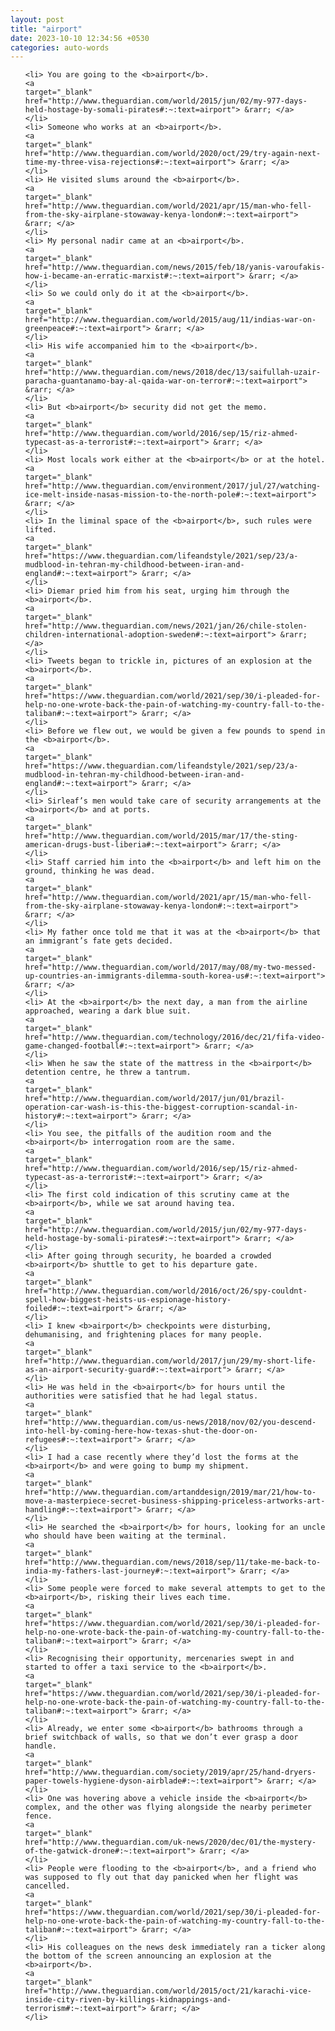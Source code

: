 ```yaml
---
layout: post
title: "airport"
date: 2023-10-10 12:34:56 +0530
categories: auto-words
---
```

<ol>

    <li> You are going to the <b>airport</b>.
    <a 
    target="_blank" 
    href="http://www.theguardian.com/world/2015/jun/02/my-977-days-held-hostage-by-somali-pirates#:~:text=airport"> &rarr; </a>
    </li>
    <li> Someone who works at an <b>airport</b>.
    <a 
    target="_blank" 
    href="http://www.theguardian.com/world/2020/oct/29/try-again-next-time-my-three-visa-rejections#:~:text=airport"> &rarr; </a>
    </li>
    <li> He visited slums around the <b>airport</b>.
    <a 
    target="_blank" 
    href="http://www.theguardian.com/world/2021/apr/15/man-who-fell-from-the-sky-airplane-stowaway-kenya-london#:~:text=airport"> &rarr; </a>
    </li>
    <li> My personal nadir came at an <b>airport</b>.
    <a 
    target="_blank" 
    href="http://www.theguardian.com/news/2015/feb/18/yanis-varoufakis-how-i-became-an-erratic-marxist#:~:text=airport"> &rarr; </a>
    </li>
    <li> So we could only do it at the <b>airport</b>.
    <a 
    target="_blank" 
    href="http://www.theguardian.com/world/2015/aug/11/indias-war-on-greenpeace#:~:text=airport"> &rarr; </a>
    </li>
    <li> His wife accompanied him to the <b>airport</b>.
    <a 
    target="_blank" 
    href="http://www.theguardian.com/news/2018/dec/13/saifullah-uzair-paracha-guantanamo-bay-al-qaida-war-on-terror#:~:text=airport"> &rarr; </a>
    </li>
    <li> But <b>airport</b> security did not get the memo.
    <a 
    target="_blank" 
    href="http://www.theguardian.com/world/2016/sep/15/riz-ahmed-typecast-as-a-terrorist#:~:text=airport"> &rarr; </a>
    </li>
    <li> Most locals work either at the <b>airport</b> or at the hotel.
    <a 
    target="_blank" 
    href="http://www.theguardian.com/environment/2017/jul/27/watching-ice-melt-inside-nasas-mission-to-the-north-pole#:~:text=airport"> &rarr; </a>
    </li>
    <li> In the liminal space of the <b>airport</b>, such rules were lifted.
    <a 
    target="_blank" 
    href="https://www.theguardian.com/lifeandstyle/2021/sep/23/a-mudblood-in-tehran-my-childhood-between-iran-and-england#:~:text=airport"> &rarr; </a>
    </li>
    <li> Diemar pried him from his seat, urging him through the <b>airport</b>.
    <a 
    target="_blank" 
    href="http://www.theguardian.com/news/2021/jan/26/chile-stolen-children-international-adoption-sweden#:~:text=airport"> &rarr; </a>
    </li>
    <li> Tweets began to trickle in, pictures of an explosion at the <b>airport</b>.
    <a 
    target="_blank" 
    href="https://www.theguardian.com/world/2021/sep/30/i-pleaded-for-help-no-one-wrote-back-the-pain-of-watching-my-country-fall-to-the-taliban#:~:text=airport"> &rarr; </a>
    </li>
    <li> Before we flew out, we would be given a few pounds to spend in the <b>airport</b>.
    <a 
    target="_blank" 
    href="https://www.theguardian.com/lifeandstyle/2021/sep/23/a-mudblood-in-tehran-my-childhood-between-iran-and-england#:~:text=airport"> &rarr; </a>
    </li>
    <li> Sirleaf’s men would take care of security arrangements at the <b>airport</b> and at ports.
    <a 
    target="_blank" 
    href="http://www.theguardian.com/world/2015/mar/17/the-sting-american-drugs-bust-liberia#:~:text=airport"> &rarr; </a>
    </li>
    <li> Staff carried him into the <b>airport</b> and left him on the ground, thinking he was dead.
    <a 
    target="_blank" 
    href="http://www.theguardian.com/world/2021/apr/15/man-who-fell-from-the-sky-airplane-stowaway-kenya-london#:~:text=airport"> &rarr; </a>
    </li>
    <li> My father once told me that it was at the <b>airport</b> that an immigrant’s fate gets decided.
    <a 
    target="_blank" 
    href="http://www.theguardian.com/world/2017/may/08/my-two-messed-up-countries-an-immigrants-dilemma-south-korea-us#:~:text=airport"> &rarr; </a>
    </li>
    <li> At the <b>airport</b> the next day, a man from the airline approached, wearing a dark blue suit.
    <a 
    target="_blank" 
    href="http://www.theguardian.com/technology/2016/dec/21/fifa-video-game-changed-football#:~:text=airport"> &rarr; </a>
    </li>
    <li> When he saw the state of the mattress in the <b>airport</b> detention centre, he threw a tantrum.
    <a 
    target="_blank" 
    href="http://www.theguardian.com/world/2017/jun/01/brazil-operation-car-wash-is-this-the-biggest-corruption-scandal-in-history#:~:text=airport"> &rarr; </a>
    </li>
    <li> You see, the pitfalls of the audition room and the <b>airport</b> interrogation room are the same.
    <a 
    target="_blank" 
    href="http://www.theguardian.com/world/2016/sep/15/riz-ahmed-typecast-as-a-terrorist#:~:text=airport"> &rarr; </a>
    </li>
    <li> The first cold indication of this scrutiny came at the <b>airport</b>, while we sat around having tea.
    <a 
    target="_blank" 
    href="http://www.theguardian.com/world/2015/jun/02/my-977-days-held-hostage-by-somali-pirates#:~:text=airport"> &rarr; </a>
    </li>
    <li> After going through security, he boarded a crowded <b>airport</b> shuttle to get to his departure gate.
    <a 
    target="_blank" 
    href="http://www.theguardian.com/world/2016/oct/26/spy-couldnt-spell-how-biggest-heists-us-espionage-history-foiled#:~:text=airport"> &rarr; </a>
    </li>
    <li> I knew <b>airport</b> checkpoints were disturbing, dehumanising, and frightening places for many people.
    <a 
    target="_blank" 
    href="http://www.theguardian.com/world/2017/jun/29/my-short-life-as-an-airport-security-guard#:~:text=airport"> &rarr; </a>
    </li>
    <li> He was held in the <b>airport</b> for hours until the authorities were satisfied that he had legal status.
    <a 
    target="_blank" 
    href="http://www.theguardian.com/us-news/2018/nov/02/you-descend-into-hell-by-coming-here-how-texas-shut-the-door-on-refugees#:~:text=airport"> &rarr; </a>
    </li>
    <li> I had a case recently where they’d lost the forms at the <b>airport</b> and were going to bump my shipment.
    <a 
    target="_blank" 
    href="http://www.theguardian.com/artanddesign/2019/mar/21/how-to-move-a-masterpiece-secret-business-shipping-priceless-artworks-art-handling#:~:text=airport"> &rarr; </a>
    </li>
    <li> He searched the <b>airport</b> for hours, looking for an uncle who should have been waiting at the terminal.
    <a 
    target="_blank" 
    href="http://www.theguardian.com/news/2018/sep/11/take-me-back-to-india-my-fathers-last-journey#:~:text=airport"> &rarr; </a>
    </li>
    <li> Some people were forced to make several attempts to get to the <b>airport</b>, risking their lives each time.
    <a 
    target="_blank" 
    href="https://www.theguardian.com/world/2021/sep/30/i-pleaded-for-help-no-one-wrote-back-the-pain-of-watching-my-country-fall-to-the-taliban#:~:text=airport"> &rarr; </a>
    </li>
    <li> Recognising their opportunity, mercenaries swept in and started to offer a taxi service to the <b>airport</b>.
    <a 
    target="_blank" 
    href="https://www.theguardian.com/world/2021/sep/30/i-pleaded-for-help-no-one-wrote-back-the-pain-of-watching-my-country-fall-to-the-taliban#:~:text=airport"> &rarr; </a>
    </li>
    <li> Already, we enter some <b>airport</b> bathrooms through a brief switchback of walls, so that we don’t ever grasp a door handle.
    <a 
    target="_blank" 
    href="http://www.theguardian.com/society/2019/apr/25/hand-dryers-paper-towels-hygiene-dyson-airblade#:~:text=airport"> &rarr; </a>
    </li>
    <li> One was hovering above a vehicle inside the <b>airport</b> complex, and the other was flying alongside the nearby perimeter fence.
    <a 
    target="_blank" 
    href="http://www.theguardian.com/uk-news/2020/dec/01/the-mystery-of-the-gatwick-drone#:~:text=airport"> &rarr; </a>
    </li>
    <li> People were flooding to the <b>airport</b>, and a friend who was supposed to fly out that day panicked when her flight was cancelled.
    <a 
    target="_blank" 
    href="https://www.theguardian.com/world/2021/sep/30/i-pleaded-for-help-no-one-wrote-back-the-pain-of-watching-my-country-fall-to-the-taliban#:~:text=airport"> &rarr; </a>
    </li>
    <li> His colleagues on the news desk immediately ran a ticker along the bottom of the screen announcing an explosion at the <b>airport</b>.
    <a 
    target="_blank" 
    href="http://www.theguardian.com/world/2015/oct/21/karachi-vice-inside-city-riven-by-killings-kidnappings-and-terrorism#:~:text=airport"> &rarr; </a>
    </li>